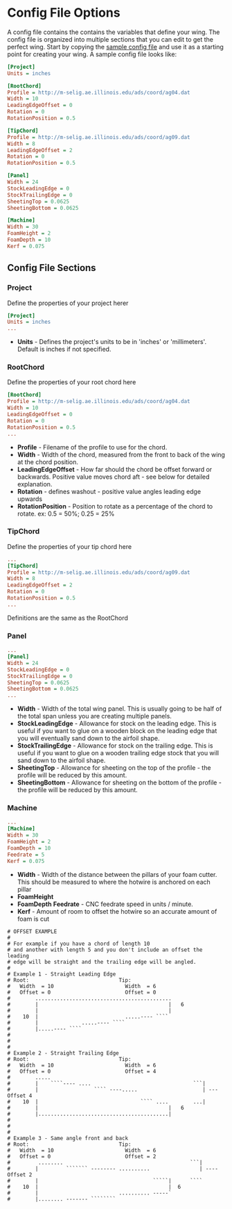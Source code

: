 # Config File Options

A config file contains the contains the variables that define your wing.  The config file is organized into multiple sections that you can edit to get the perfect wing.  Start by copying the [sample config file](https://github.com/jasonhamilton/hotwing-cli/blob/master/sample-config.cfg) and use it as a starting point for creating your wing.  A sample config file looks like:

```cfg
[Project]
Units = inches

[RootChord]
Profile = http://m-selig.ae.illinois.edu/ads/coord/ag04.dat
Width = 10
LeadingEdgeOffset = 0
Rotation = 0
RotationPosition = 0.5

[TipChord]
Profile = http://m-selig.ae.illinois.edu/ads/coord/ag09.dat
Width = 8
LeadingEdgeOffset = 2
Rotation = 0
RotationPosition = 0.5

[Panel]
Width = 24
StockLeadingEdge = 0
StockTrailingEdge = 0
SheetingTop = 0.0625
SheetingBottom = 0.0625

[Machine]
Width = 30
FoamHeight = 2
FoamDepth = 10
Kerf = 0.075
```

## Config File Sections

### Project
Define the properties of your project herer
```cfg
[Project]
Units = inches
...
```
* **Units** - Defines the project's units to be in 'inches' or 'millimeters'.  Default is inches if not specified.


### RootChord
Define the properties of your root chord here
```cfg
[RootChord]
Profile = http://m-selig.ae.illinois.edu/ads/coord/ag04.dat
Width = 10
LeadingEdgeOffset = 0
Rotation = 0
RotationPosition = 0.5
...
```
* **Profile** - Filename of the profile to use for the chord.
* **Width** - Width of the chord, measured from the front to back of the wing at the chord position.
* **LeadingEdgeOffset** - How far should the chord be offset forward or backwards.  Positive value moves chord aft  - see below for detailed explanation.  
* **Rotation** - defines washout - positive value angles leading edge upwards
* **RotationPosition** - Position to rotate as a percentage of the chord to rotate.  ex: 0.5 = 50%; 0.25 = 25%

### TipChord
Define the properties of your tip chord here
```cfg
...
[TipChord]
Profile = http://m-selig.ae.illinois.edu/ads/coord/ag09.dat
Width = 8
LeadingEdgeOffset = 2
Rotation = 0
RotationPosition = 0.5
...
```

Definitions are the same as the RootChord


### Panel
```cfg
...
[Panel]
Width = 24
StockLeadingEdge = 0
StockTrailingEdge = 0
SheetingTop = 0.0625
SheetingBottom = 0.0625
...
```
 * **Width** - Width of the total wing panel.  This is usually going to be half of the total span unless you are creating multiple panels.
 * **StockLeadingEdge** - Allowance for stock on the leading edge.  This is useful if you want to glue on a wooden block on the leading edge that you will eventually sand down to the airfoil shape.
 * **StockTrailingEdge** - Allowance for stock on the trailing edge.  This is useful if you want to glue on a wooden trailing edge stock that you will sand down to the airfoil shape.
 * **SheetingTop** - Allowance for sheeting on the top of the profile - the profile will be reduced by this amount.
 * **SheetingBottom** - Allowance for sheeting on the bottom of the profile - the profile will be reduced by this amount.



### Machine
```cfg
...
[Machine]
Width = 30
FoamHeight = 2
FoamDepth = 10
Feedrate = 5
Kerf = 0.075
```
 * **Width** -  Width of the distance between the pillars of your foam cutter.  This should be measured to where the hotwire is anchored on each pillar
 * **FoamHeight** 
 * **FoamDepth**
 **Feedrate** - CNC feedrate speed in units / minute.
 * **Kerf** -  Amount of room to offset the hotwire so an accurate amount of foam is cut


```
# OFFSET EXAMPLE
# 
# For example if you have a chord of length 10
# and another with length 5 and you don't include an offset the leading 
# edge will be straight and the trailing edge will be angled.
#
# Example 1 - Straight Leading Edge
# Root:                             Tip: 
#   Width  = 10                       Width  = 6
#   Offset = 0                        Offset = 0
#        ............................................
#        |                                          |   6           
#        |                                          |
#    10  |                            .....---- ````
#        |              .....---- ````
#        |.....---- ````
#
#
#
# Example 2 - Straight Trailing Edge
# Root:                             Tip: 
#   Width  = 10                       Width  = 6
#   Offset = 0                        Offset = 4
#        .....
#        |    ````---- ....                                 ```|           
#        |                  ```` ----.....                     | ---  Offset 4  
#    10  |                                 ```` ....        ...|
#        |                                          |   6
#        |..........................................|
#
#
#
# Example 3 - Same angle front and back
# Root:                             Tip: 
#   Width  = 10                       Width  = 6
#   Offset = 0                        Offset = 2
#         ........                                         ```|
#        |         ``````` -------- ..........                | ---- Offset 2              
#        |                                     `````|      ````
#    10  |                                          |  6
#        |                          .......... -----`
#        |........ ------- ````````
```
